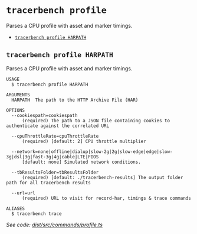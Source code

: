 `tracerbench profile`
=====================

Parses a CPU profile with asset and marker timings.

* [`tracerbench profile HARPATH`](#tracerbench-profile-harpath)

## `tracerbench profile HARPATH`

Parses a CPU profile with asset and marker timings.

```
USAGE
  $ tracerbench profile HARPATH

ARGUMENTS
  HARPATH  The path to the HTTP Archive File (HAR)

OPTIONS
  --cookiespath=cookiespath
      (required) The path to a JSON file containing cookies to authenticate against the correlated URL

  --cpuThrottleRate=cpuThrottleRate
      (required) [default: 2] CPU throttle multiplier

  --network=none|offline|dialup|slow-2g|2g|slow-edge|edge|slow-3g|dsl|3g|fast-3g|4g|cable|LTE|FIOS
      [default: none] Simulated network conditions.

  --tbResultsFolder=tbResultsFolder
      (required) [default: ./tracerbench-results] The output folder path for all tracerbench results

  --url=url
      (required) URL to visit for record-har, timings & trace commands

ALIASES
  $ tracerbench trace
```

_See code: [dist/src/commands/profile.ts](https://github.com/TracerBench/tracerbench/tree/master/packages/cli/blob/v3.1.1/dist/src/commands/profile.ts)_
